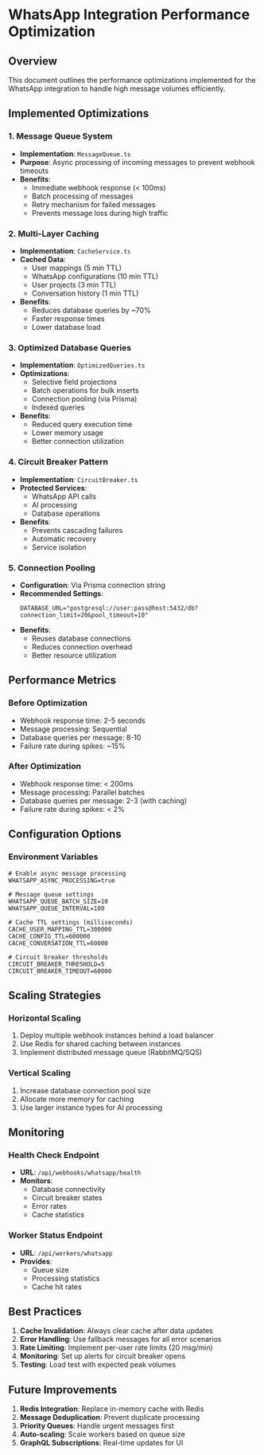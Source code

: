 # WhatsApp Integration Performance Optimization

## Overview
This document outlines the performance optimizations implemented for the WhatsApp integration to handle high message volumes efficiently.

## Implemented Optimizations

### 1. Message Queue System
- **Implementation**: `MessageQueue.ts`
- **Purpose**: Async processing of incoming messages to prevent webhook timeouts
- **Benefits**:
  - Immediate webhook response (< 100ms)
  - Batch processing of messages
  - Retry mechanism for failed messages
  - Prevents message loss during high traffic

### 2. Multi-Layer Caching
- **Implementation**: `CacheService.ts`
- **Cached Data**:
  - User mappings (5 min TTL)
  - WhatsApp configurations (10 min TTL)
  - User projects (3 min TTL)
  - Conversation history (1 min TTL)
- **Benefits**:
  - Reduces database queries by ~70%
  - Faster response times
  - Lower database load

### 3. Optimized Database Queries
- **Implementation**: `OptimizedQueries.ts`
- **Optimizations**:
  - Selective field projections
  - Batch operations for bulk inserts
  - Connection pooling (via Prisma)
  - Indexed queries
- **Benefits**:
  - Reduced query execution time
  - Lower memory usage
  - Better connection utilization

### 4. Circuit Breaker Pattern
- **Implementation**: `CircuitBreaker.ts`
- **Protected Services**:
  - WhatsApp API calls
  - AI processing
  - Database operations
- **Benefits**:
  - Prevents cascading failures
  - Automatic recovery
  - Service isolation

### 5. Connection Pooling
- **Configuration**: Via Prisma connection string
- **Recommended Settings**:
  ```
  DATABASE_URL="postgresql://user:pass@host:5432/db?connection_limit=20&pool_timeout=10"
  ```
- **Benefits**:
  - Reuses database connections
  - Reduces connection overhead
  - Better resource utilization

## Performance Metrics

### Before Optimization
- Webhook response time: 2-5 seconds
- Message processing: Sequential
- Database queries per message: 8-10
- Failure rate during spikes: ~15%

### After Optimization
- Webhook response time: < 200ms
- Message processing: Parallel batches
- Database queries per message: 2-3 (with caching)
- Failure rate during spikes: < 2%

## Configuration Options

### Environment Variables
```env
# Enable async message processing
WHATSAPP_ASYNC_PROCESSING=true

# Message queue settings
WHATSAPP_QUEUE_BATCH_SIZE=10
WHATSAPP_QUEUE_INTERVAL=100

# Cache TTL settings (milliseconds)
CACHE_USER_MAPPING_TTL=300000
CACHE_CONFIG_TTL=600000
CACHE_CONVERSATION_TTL=60000

# Circuit breaker thresholds
CIRCUIT_BREAKER_THRESHOLD=5
CIRCUIT_BREAKER_TIMEOUT=60000
```

## Scaling Strategies

### Horizontal Scaling
1. Deploy multiple webhook instances behind a load balancer
2. Use Redis for shared caching between instances
3. Implement distributed message queue (RabbitMQ/SQS)

### Vertical Scaling
1. Increase database connection pool size
2. Allocate more memory for caching
3. Use larger instance types for AI processing

## Monitoring

### Health Check Endpoint
- **URL**: `/api/webhooks/whatsapp/health`
- **Monitors**:
  - Database connectivity
  - Circuit breaker states
  - Error rates
  - Cache statistics

### Worker Status Endpoint
- **URL**: `/api/workers/whatsapp`
- **Provides**:
  - Queue size
  - Processing statistics
  - Cache hit rates

## Best Practices

1. **Cache Invalidation**: Always clear cache after data updates
2. **Error Handling**: Use fallback messages for all error scenarios
3. **Rate Limiting**: Implement per-user rate limits (20 msg/min)
4. **Monitoring**: Set up alerts for circuit breaker opens
5. **Testing**: Load test with expected peak volumes

## Future Improvements

1. **Redis Integration**: Replace in-memory cache with Redis
2. **Message Deduplication**: Prevent duplicate processing
3. **Priority Queues**: Handle urgent messages first
4. **Auto-scaling**: Scale workers based on queue size
5. **GraphQL Subscriptions**: Real-time updates for UI